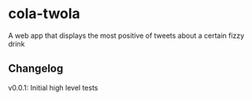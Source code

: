 cola-twola
==========

A web app that displays the most positive of tweets about a certain fizzy drink


Changelog
---------

v0.0.1:
  Initial high level tests